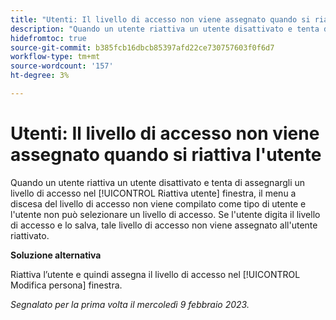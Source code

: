 ```yaml
---
title: "Utenti: Il livello di accesso non viene assegnato quando si riattiva l'utente"
description: "Quando un utente riattiva un utente disattivato e tenta di assegnargli un livello di accesso nella finestra Riattiva utente, il menu a discesa del livello di accesso non viene compilato come tipo di utente e l'utente non può selezionare un livello di accesso. Se l'utente digita il livello di accesso e salva, tale livello di accesso non viene assegnato all'utente riattivato."
hidefromtoc: true
source-git-commit: b385fcb16dbcb85397afd22ce730757603f0f6d7
workflow-type: tm+mt
source-wordcount: '157'
ht-degree: 3%

---
```



# Utenti: Il livello di accesso non viene assegnato quando si riattiva l&#39;utente

Quando un utente riattiva un utente disattivato e tenta di assegnargli un livello di accesso nel [!UICONTROL Riattiva utente] finestra, il menu a discesa del livello di accesso non viene compilato come tipo di utente e l&#39;utente non può selezionare un livello di accesso. Se l&#39;utente digita il livello di accesso e lo salva, tale livello di accesso non viene assegnato all&#39;utente riattivato.

**Soluzione alternativa**

Riattiva l’utente e quindi assegna il livello di accesso nel [!UICONTROL Modifica persona] finestra.

_Segnalato per la prima volta il mercoledì 9 febbraio 2023._

